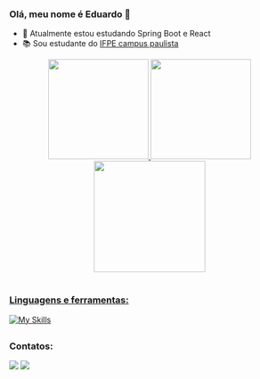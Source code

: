 ### Olá, meu nome é Eduardo 👋


- 🌱 Atualmente estou estudando Spring Boot e React
- 📚 Sou estudante do [IFPE campus paulista](https://portal.ifpe.edu.br/campus/paulista)


<div align="center">
  <a href="https://github.com/Eduardo-J-S">
  <img height="180em" src="https://github-readme-stats.vercel.app/api?username=Eduardo-J-S&show_icons=true&theme=dark&include_all_commits=true&count_private=true"/>
  <img height="180em" src="https://github-readme-stats.vercel.app/api/top-langs/?username=Eduardo-J-S&layout=compact&langs_count=7&theme=dark"/>
  <td valign="top"><img height="200" src="https://github-readme-streak-stats.herokuapp.com?user=Eduardo-J-S&theme=onedark_duo&border_radius=7.5"/></td>
</div>

<div style="display: inline_block"><br>
<h3 align="left">Linguagens e ferramentas:</h3>
  
[![My Skills](https://skillicons.dev/icons?i=py,js,nodejs,react,java,spring,css,html,mysql)](https://skillicons.dev)

</div>

 ##
<h3 align="left">Contatos:</h3>
<div> 

  <a href = "mailto:ejsilva159@gmail.com"><img src="https://img.shields.io/badge/Gmail-D14836?style=for-the-badge&logo=gmail&logoColor=white" target="_blank"></a>
  <a href="https://www.linkedin.com/in/eduardo-s-890729aa/" target="_blank"><img src="https://img.shields.io/badge/-LinkedIn-%230077B5?style=for-the-badge&logo=linkedin&logoColor=white" target="_blank"></a> 
   
 
</div>
